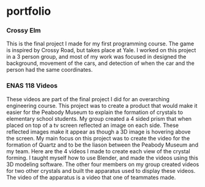 # portfolio

### Crossy Elm
This is the final project I made for my first programming course.  The game is inspired by Crossy Road, but takes place at Yale.  I worked on this project in a 3 person group, and most of my work was focused in designed the background, movement of the cars, and detection of when the car and the person had the same coordinates.

### ENAS 118 Videos
These videos are part of the final project I did for an overarching engineering course.  This project was to create a product that would make it easier for the Peabody Museum to explain the formation of crystals to elementary school students.  My group created a 4 sided prism that when placed on top of a tv screen reflected an image on each side.  These reflected images make it appear as though a 3D image is hovering above the screen.  My main focus on this project was to create the video for the formation of Quartz and to be the liason between the Peabody Museum and my team.  Here are the 4 videos I made to create each view of the crystal forming.  I taught myself how to use Blender, and made the videos using this 3D modeling software.  The other four members on my group created videos for two other crystals and built the apparatus used to display these videos.  The video of the apparatus is a video that one of teammates made.
